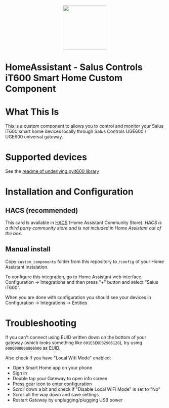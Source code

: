 <p align="center">
  <a href="https://github.com/epoplavskis/homeassistant_salus"><img src="https://salus-smarthome.eu/wp-content/themes/salus-controls/img/logo.svg" height="140"></a>
</p>

# HomeAssistant - Salus Controls iT600 Smart Home Custom Component

# What This Is

This is a custom component to allows you to control and monitor your Salus iT600 smart home devices locally through Salus Controls UGE600 / UGE600 universal gateway.

# Supported devices

See the [readme of underlying pyit600 library](https://github.com/epoplavskis/pyit600/blob/master/README.md)

# Installation and Configuration

## HACS (recommended)

This card is available in [HACS](https://hacs.xyz/) (Home Assistant Community Store).
*HACS is a third party community store and is not included in Home Assistant out of the box.*

## Manual install
Copy `custom_components` folder from this repository to `/config` of your Home Assistant instalation.

To configure this integration, go to Home Assistant web interface Configuration -> Integrations and then press "+" button and select "Salus iT600".

When you are done with configuration you should see your devices in Configuration -> Integrations -> Entities

# Troubleshooting

If you can't connect using EUID written down on the bottom of your gateway (which looks something like `001E5E0D32906128`), try using `0000000000000000` as EUID.

Also check if you have "Local Wifi Mode" enabled:
* Open Smart Home app on your phone
* Sign in
* Double tap your Gateway to open info screen
* Press gear icon to enter configuration
* Scroll down a bit and check if "Disable Local WiFi Mode" is set to "No"
* Scroll all the way down and save settings
* Restart Gateway by unplugging/plugging USB power
